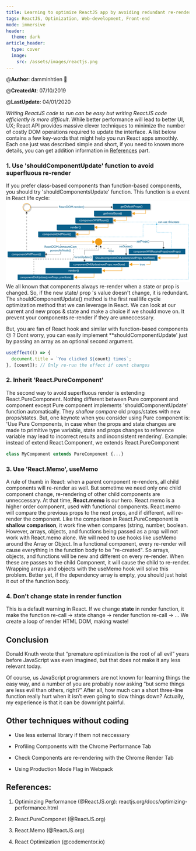 ```yaml
---
title: Learning to optimize ReactJS app by avoiding redundant re-render
tags: ReactJS, Optimization, Web-development, Front-end
mode: immersive
header:
  theme: dark
article_header:
  type: cover
  image:
    src: /assets/images/reactjs.png
---
```


@**Author**: damminhtien :whale:

@**CreatedAt**: 07/10/2019

@**LastUpdate**: 04/01/2020

*Writing ReactJS code to run can be easy but writing ReactJS code efficiently is more difficult*. While better performance will lead to better UI, UX; React API provides massive clever techniques to minimize the number of costly DOM operations required to update the interface.  A list below contains a few key-words that might help you run React apps smoothly. Each one just was described simple and short, if you need to known more details, you can get addition information in [References](#references) part.

### 1. Use 'shouldComponentUpdate' function to avoid superfluous re-render
If you prefer class-based components than function-based components, you should try 'shouldComponentsUpdate' function. This function is a event in React life cycle:
![reactlifecycle](/assets/images/reactlifecycle.png)
We all known that components always re-render when a state or prop is changed. So, if the new state/ prop 's value doesn't change, it is redundant. The shouldComponentUpdate() method is the first real life cycle optimization method that we can leverage in React. We can look at our current and new props & state and make a choice if we should move on. It prevent your components re-render if they are unneccessary.

But, you are fan of React hook and similar with function-based components :confused: ? Dont worry, you can easily implement **shouldComponentUpdate' just by passing an array as an optional second argument.
```javascript
useEffect(() => {
  document.title = `You clicked ${count} times`;
}, [count]); // Only re-run the effect if count changes
```
 
### 2. Inherit 'React.PureComponent'
The second way to avoid superfluous render is extending React.PureComponent. Nothing different between Pure component and component except Pure component implements 'shouldComponentUpdate' function automatically. They *shallow compare* old props/states with new props/states. But, one keynote when you consider using Pure component is: 'Use Pure Components, in case when the props and state changes are made to primitive type variable, state and props changes to reference variable may lead to incorrect results and inconsistent rendering'. 
Example: instead of extend React.Component, we extends React.PureComponent
```javascript
class MyComponent extends PureComponent {...}
```

### 3. Use 'React.Memo', useMemo
A rule of thumb in React: when a parent component re-renders, all child components will re-render as well. But sometime we need only one child component change, re-rendering of other child components are unneccessary. At that time, **React.memo** is our hero. React.memo is a higher order component, used with functional components. React.memo will compare the previous props to the next props, and if different, will re-render the component. Like the comparison in React.PureComponent is **shallow comparison**, it work fine when compares (string, number, boolean. However, arrays, objects, and functions being passed as a prop will not work with React.memo alone. We will need to use hooks like useMemo around the Array or Object. In a functional component, every re-render will cause everything in the function body to be "re-created". So arrays, objects, and functions will be new and different on every re-render. When these are passes to the child Component, it will cause the child to re-render. Wrapping arrays and objects with the useMemo hook will solve this problem. Better yet, if the dependency array is empty, you should just hoist it out of the function body.

### 4. Don't change **state** in **render** function
This is a default warning in React. If we change **state** in render function, it make the function re-call -> state change -> render function re-call -> ...
We create a loop of render HTML DOM, making waste!

## Conclusion
Donald Knuth wrote that “premature optimization is the root of all evil” years before JavaScript was even imagined, but that does not make it any less relevant today.

Of course, us JavaScript programmers are not known for learning things the easy way, and a number of you are probably now asking “but some things are less evil than others, right?” After all, how much can a short three-line function really hurt when it isn’t even going to slow things down? Actually, my experience is that it can be downright painful.

## Other techniques without coding
* Use less external library if them not neccessary

* Profiling Components with the Chrome Performance Tab

* Check Components are re-rendering with the Chrome Render Tab

* Using Production Mode Flag in Webpack

## References:

1. Optiminzing Performance (@ReactJS.org): reactjs.org/docs/optimizing-performance.html

2. React.PureComponet (@ReactJS.org)

3. React.Memo (@ReactJS.org)

4. React Optimization (@codementor.io)
